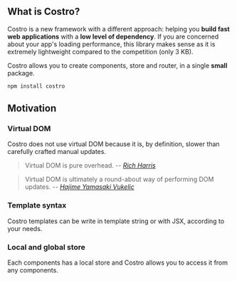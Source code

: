 <!-- markdownlint-disable MD041 -->

## What is Costro?

Costro is a new framework with a different approach: helping you **build fast web applications** with a **low level of dependency**. If you are concerned about your app's loading performance, this library makes sense as it is extremely lightweight compared to the competition (only 3 KB).

Costro allows you to create components, store and router, in a single **small** package.

```bash
npm install costro
```

## Motivation

### Virtual DOM

Costro does not use virtual DOM because it is, by definition, slower than carefully crafted manual updates.

> Virtual DOM is pure overhead.
> -- <cite>[Rich Harris](https://svelte.dev/blog/virtual-dom-is-pure-overhead)</cite>

> Virtual DOM is ultimately a round-about way of performing DOM updates.
> -- <cite>[Hajime Yamasaki Vukelic](https://medium.com/@hayavuk/why-virtual-dom-is-slower-2d9b964b4c9e)</cite>

### Template syntax

Costro templates can be write in template string or with JSX, according to your needs.

### Local and global store

Each components has a local store and Costro allows you to access it from any components.
